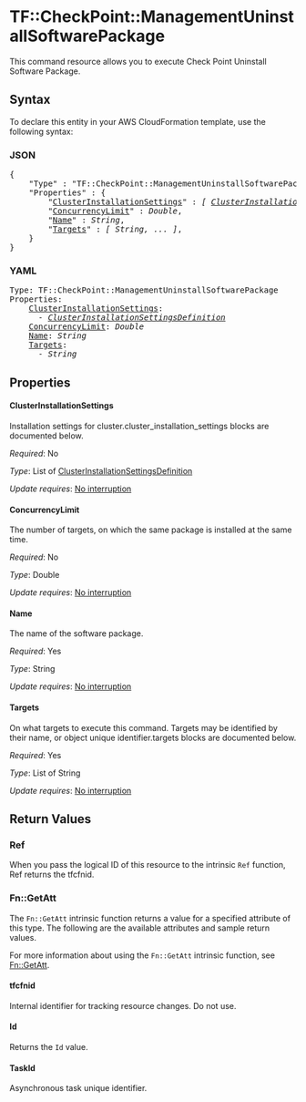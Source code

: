 # TF::CheckPoint::ManagementUninstallSoftwarePackage

This command resource allows you to execute Check Point Uninstall Software Package.

## Syntax

To declare this entity in your AWS CloudFormation template, use the following syntax:

### JSON

<pre>
{
    "Type" : "TF::CheckPoint::ManagementUninstallSoftwarePackage",
    "Properties" : {
        "<a href="#clusterinstallationsettings" title="ClusterInstallationSettings">ClusterInstallationSettings</a>" : <i>[ <a href="clusterinstallationsettingsdefinition.md">ClusterInstallationSettingsDefinition</a>, ... ]</i>,
        "<a href="#concurrencylimit" title="ConcurrencyLimit">ConcurrencyLimit</a>" : <i>Double</i>,
        "<a href="#name" title="Name">Name</a>" : <i>String</i>,
        "<a href="#targets" title="Targets">Targets</a>" : <i>[ String, ... ]</i>,
    }
}
</pre>

### YAML

<pre>
Type: TF::CheckPoint::ManagementUninstallSoftwarePackage
Properties:
    <a href="#clusterinstallationsettings" title="ClusterInstallationSettings">ClusterInstallationSettings</a>: <i>
      - <a href="clusterinstallationsettingsdefinition.md">ClusterInstallationSettingsDefinition</a></i>
    <a href="#concurrencylimit" title="ConcurrencyLimit">ConcurrencyLimit</a>: <i>Double</i>
    <a href="#name" title="Name">Name</a>: <i>String</i>
    <a href="#targets" title="Targets">Targets</a>: <i>
      - String</i>
</pre>

## Properties

#### ClusterInstallationSettings

Installation settings for cluster.cluster_installation_settings blocks are documented below.

_Required_: No

_Type_: List of <a href="clusterinstallationsettingsdefinition.md">ClusterInstallationSettingsDefinition</a>

_Update requires_: [No interruption](https://docs.aws.amazon.com/AWSCloudFormation/latest/UserGuide/using-cfn-updating-stacks-update-behaviors.html#update-no-interrupt)

#### ConcurrencyLimit

The number of targets, on which the same package is installed at the same time.

_Required_: No

_Type_: Double

_Update requires_: [No interruption](https://docs.aws.amazon.com/AWSCloudFormation/latest/UserGuide/using-cfn-updating-stacks-update-behaviors.html#update-no-interrupt)

#### Name

The name of the software package.

_Required_: Yes

_Type_: String

_Update requires_: [No interruption](https://docs.aws.amazon.com/AWSCloudFormation/latest/UserGuide/using-cfn-updating-stacks-update-behaviors.html#update-no-interrupt)

#### Targets

On what targets to execute this command. Targets may be identified by their name, or object unique identifier.targets blocks are documented below.

_Required_: Yes

_Type_: List of String

_Update requires_: [No interruption](https://docs.aws.amazon.com/AWSCloudFormation/latest/UserGuide/using-cfn-updating-stacks-update-behaviors.html#update-no-interrupt)

## Return Values

### Ref

When you pass the logical ID of this resource to the intrinsic `Ref` function, Ref returns the tfcfnid.

### Fn::GetAtt

The `Fn::GetAtt` intrinsic function returns a value for a specified attribute of this type. The following are the available attributes and sample return values.

For more information about using the `Fn::GetAtt` intrinsic function, see [Fn::GetAtt](https://docs.aws.amazon.com/AWSCloudFormation/latest/UserGuide/intrinsic-function-reference-getatt.html).

#### tfcfnid

Internal identifier for tracking resource changes. Do not use.

#### Id

Returns the <code>Id</code> value.

#### TaskId

Asynchronous task unique identifier.

